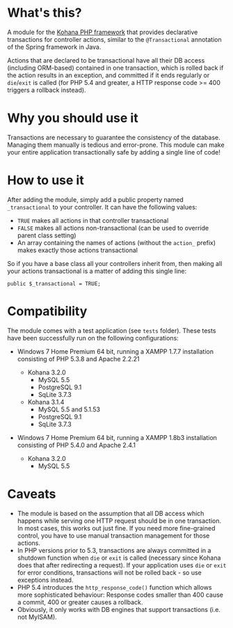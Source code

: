 What's this?
============
A module for the [Kohana PHP framework](http://kohanaframework.org/) that provides declarative transactions for controller actions, similar to the `@Transactional` annotation of the Spring framework in Java.

Actions that are declared to be transactional have all their DB access (including ORM-based) contained in one transaction, which is rolled back if the action results in an exception, and committed if it ends regularly or `die`/`exit` is called (for PHP 5.4 and greater, a HTTP response code >= 400 triggers a rollback instead).

Why you should use it
=====================
Transactions are necessary to guarantee the consistency of the database. Managing them manually is tedious and error-prone. This module can make your entire application transactionally safe by adding a single line of code! 

How to use it
=============
After adding the module, simply add a public property named `_transactional` to your controller. It can have the following values:

* `TRUE` makes all actions in that controller transactional
* `FALSE` makes all actions non-transactional (can be used to override parent class setting)
* An array containing the names of actions (without the `action_` prefix) makes exactly those actions transactional

So if you have a base class all your controllers inherit from, then making all your actions transactional is a matter of adding this single line:

	public $_transactional = TRUE;

Compatibility
=============
The module comes with a test application (see `tests` folder). These tests have been successfully run on the following configurations:

* Windows 7 Home Premium 64 bit, running a XAMPP 1.7.7 installation consisting of PHP 5.3.8 and Apache 2.2.21
	* Kohana 3.2.0
		* MySQL 5.5
		* PostgreSQL 9.1
		* SqLite 3.7.3
	* Kohana 3.1.4
		* MySQL 5.5 and 5.1.53
		* PostgreSQL 9.1
		* SqLite 3.7.3

* Windows 7 Home Premium 64 bit, running a XAMPP 1.8b3 installation consisting of PHP 5.4.0 and Apache 2.4.1
	* Kohana 3.2.0
		* MySQL 5.5

Caveats
=======
* The module is based on the assumption that all DB access which happens while serving one HTTP request should be in one transaction. In most cases, this works out just fine. If you need more fine-grained control, you have to use manual transaction management for those actions.
* In PHP versions prior to 5.3, transactions are always committed in a shutdown function when `die` or `exit` is called (necessary since Kohana does that after redirecting a request). If your application uses `die` or `exit` for error conditions, transactions will not be rolled back - so use exceptions instead.
* PHP 5.4 introduces the `http_response_code()` function which allows more sophisticated behaviour: Response codes smaller than 400 cause a commit, 400 or greater causes a rollback.
* Obviously, it only works with DB engines that support transactions (i.e. not MyISAM).